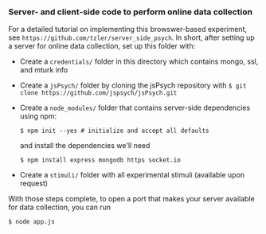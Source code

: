### Server- and client-side code to perform online data collection

For a detailed tutorial on implementing this browswer-based experiment, see `https://github.com/tzler/server_side_psych`. In short, after setting up a server for online data collection, set up this folder with: 

- Create a `credentials/` folder in this directory which contains mongo, ssl, and mturk info 

- Create a `jsPsych/` folder by cloning the jsPsych repository with `$ git clone https://github.com/jspsych/jsPsych.git`

- Create a `node_modules/` folder that contains server-side dependencies using npm: 

  ```  
  $ npm init --yes # initialize and accept all defaults
  ```
  
  and install the dependencies we'll need
  
  ```
  $ npm install express mongodb https socket.io 
  ```
- Create a `stimuli/` folder with all experimental stimuli (available upon request) 


With those steps complete, to open a port that makes your server available for data collection, you can run 

```
$ node app.js
```
